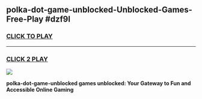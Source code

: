 
## polka-dot-game-unblocked-Unblocked-Games-Free-Play #dzf9l
<h3>
<a href="https://us.freeplayer.one?title=polka-dot-game-unblocked&ref=9M">CLICK TO PLAY</a></h3>
<hr>

<h3>
<a href="https://us.freeplayer.one?title=polka-dot-game-unblocked&ref=9M">CLICK 2 PLAY</a>
  
</h3>

<a href="https://us.freeplayer.one?title=polka-dot-game-unblocked&ref=9M"><img src="https://clearcache.store/games.png"></a>


**polka-dot-game-unblocked games unblocked: Your Gateway to Fun and Accessible Online Gaming**
